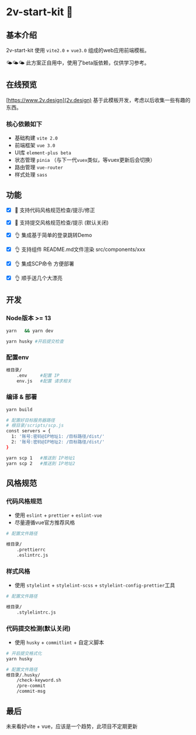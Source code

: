 # 2v-start-kit 🍌

## 基本介绍

2v-start-kit 使用 `vite2.0` + `vue3.0` 组成的web应用前端模板。

🌤🌤🌤 此方案正自用中，使用了beta版依赖，仅供学习参考。

## 在线预览

[https://www.2v.design](2v.design) 基于此模板开发，考虑以后收集一些有趣的东西。

### 核心依赖如下

- 基础构建 `vite 2.0`
- 前端框架 `vue 3.0`
- UI库 `element-plus beta`
- 状态管理 `pinia` （与下一代`vuex`类似，等vuex更新后会切换）
- 路由管理 `vue-router`
- 样式处理 `sass`

## 功能

- [x] 📝 支持代码风格规范检查/提示/修正

- [x] 📝 支持提交风格规范检查/提示 (默认关闭)

- [x] 👌 集成基于简单的登录跳转Demo

- [x] 👌 支持组件 README.md文件渲染 src/components/xxx

- [x] 👌 集成SCP命令 方便部署

- [x] 👌 顺手送几个大漂亮

## 开发

### Node版本 >= 13

```bash
yarn   && yarn dev

yarn husky #开启提交检查

```

### 配置env

```bash
根目录/
    .env     #配置 IP
    env.js   #配置 请求相关
```

### 编译 & 部署

```bash
yarn build

# 配置好目标服务器路径
# 根目录/scripts/scp.js
const servers = {
  1: '账号:密码@IP地址1: /目标路径/dist/'
  2: '账号:密码@IP地址2: /目标路径/dist/'
}

yarn scp 1   #推送到 IP地址1
yarn scp 2   #推送到 IP地址2

```

## 风格规范

### 代码风格规范

- 使用 `eslint` + `prettier` + `eslint-vue`
- 尽量遵循vue官方推荐风格

```bash
# 配置文件路径

根目录/
    .prettierrc
    .eslintrc.js
```

### 样式风格

- 使用 `stylelint` + `stylelint-scss` + `stylelint-config-prettier`工具

```bash
# 配置文件路径

根目录/
    .stylelintrc.js
```

### 代码提交检测(默认关闭)

- 使用 `husky` + `commitlint` + 自定义脚本

```bash
# 开启提交格式化
yarn husky

# 配置文件路径
根目录/.husky/
    /check-keyword.sh 
    /pre-commit
    /commit-msg
```

## 最后

未来看好vite + vue，应该是一个趋势，此项目不定期更新
